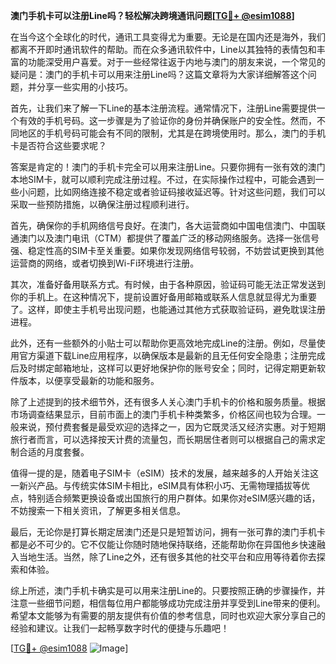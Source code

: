 **澳门手机卡可以注册Line吗？轻松解决跨境通讯问题[[TG💪+ @esim1088](https://t.me/s/esim1088)]**

在当今这个全球化的时代，通讯工具变得尤为重要。无论是在国内还是海外，我们都离不开即时通讯软件的帮助。而在众多通讯软件中，Line以其独特的表情包和丰富的功能深受用户喜爱。对于一些经常往返于内地与澳门的朋友来说，一个常见的疑问是：澳门的手机卡可以用来注册Line吗？这篇文章将为大家详细解答这个问题，并分享一些实用的小技巧。

首先，让我们来了解一下Line的基本注册流程。通常情况下，注册Line需要提供一个有效的手机号码。这一步骤是为了验证你的身份并确保账户的安全性。然而，不同地区的手机号码可能会有不同的限制，尤其是在跨境使用时。那么，澳门的手机卡是否符合这些要求呢？

答案是肯定的！澳门的手机卡完全可以用来注册Line。只要你拥有一张有效的澳门本地SIM卡，就可以顺利完成注册过程。不过，在实际操作过程中，可能会遇到一些小问题，比如网络连接不稳定或者验证码接收延迟等。针对这些问题，我们可以采取一些预防措施，以确保注册过程顺利进行。

首先，确保你的手机网络信号良好。在澳门，各大运营商如中国电信澳门、中国联通澳门以及澳门电讯（CTM）都提供了覆盖广泛的移动网络服务。选择一张信号强、稳定性高的SIM卡至关重要。如果你发现网络信号较弱，不妨尝试更换到其他运营商的网络，或者切换到Wi-Fi环境进行注册。

其次，准备好备用联系方式。有时候，由于各种原因，验证码可能无法正常发送到你的手机上。在这种情况下，提前设置好备用邮箱或联系人信息就显得尤为重要了。这样，即使主手机号出现问题，也能通过其他方式获取验证码，避免耽误注册进程。

此外，还有一些额外的小贴士可以帮助你更高效地完成Line的注册。例如，尽量使用官方渠道下载Line应用程序，以确保版本是最新的且无任何安全隐患；注册完成后及时绑定邮箱地址，这样可以更好地保护你的账号安全；同时，记得定期更新软件版本，以便享受最新的功能和服务。

除了上述提到的技术细节外，还有很多人关心澳门手机卡的价格和服务质量。根据市场调查结果显示，目前市面上的澳门手机卡种类繁多，价格区间也较为合理。一般来说，预付费套餐是最受欢迎的选择之一，因为它既灵活又经济实惠。对于短期旅行者而言，可以选择按天计费的流量包，而长期居住者则可以根据自己的需求定制合适的月度套餐。

值得一提的是，随着电子SIM卡（eSIM）技术的发展，越来越多的人开始关注这一新兴产品。与传统实体SIM卡相比，eSIM具有体积小巧、无需物理插拔等优点，特别适合频繁更换设备或出国旅行的用户群体。如果你对eSIM感兴趣的话，不妨搜索一下相关资讯，了解更多相关信息。

最后，无论你是打算长期定居澳门还是只是短暂访问，拥有一张可靠的澳门手机卡都是必不可少的。它不仅能让你随时随地保持联络，还能帮助你在异国他乡快速融入当地生活。当然，除了Line之外，还有很多其他的社交平台和应用等待着你去探索和体验。

综上所述，澳门手机卡确实是可以用来注册Line的。只要按照正确的步骤操作，并注意一些细节问题，相信每位用户都能够成功完成注册并享受到Line带来的便利。希望本文能够为有需要的朋友提供有价值的参考信息，同时也欢迎大家分享自己的经验和建议。让我们一起畅享数字时代的便捷与乐趣吧！

[[TG💪+ @esim1088](https://t.me/s/esim1088) ![Image](https://i.postimg.cc/4NQfJmqS/Snipaste-2025-05-13-00-14-12.png)]